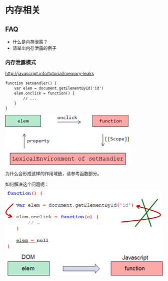 # 内存相关

## FAQ

- 什么是内存泄露？
- 请举出内存泄露的例子

### 内存泄露模式

http://javascript.info/tutorial/memory-leaks

```
function setHandler() {
    var elem = document.getElementById('id')
    elem.onclick = function() {
        // ...
    }
}
```
![lead](./images/memory_leak_01.png)

为什么会形成这样的作用域链，请参考函数部分。

如何解决这个问题呢：

![lead](./images/memory_leak_02.png)